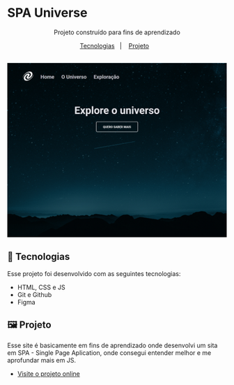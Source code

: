 # SPA Universe

<p align="center">
Projeto construído para fins de aprendizado <br/>
</p>

<p align="center">
  <a href="#-tecnologias">Tecnologias</a>&nbsp;&nbsp;&nbsp;|&nbsp;&nbsp;&nbsp;
    <a href="#-projeto">Projeto</a>&nbsp;&nbsp;&nbsp;

 
</p>

<br>


<img src=".github/tela-TheUniverse.png">

<br>

## 👾 Tecnologias

Esse projeto foi desenvolvido com as seguintes tecnologias:

- HTML, CSS e JS
- Git e Github
- Figma

## 🖼 Projeto

Esse site é basicamente em fins de aprendizado onde desenvolvi um sita em SPA - Single Page Aplication, onde consegui entender melhor e me aprofundar mais em JS.

- [Visite o projeto online](https://enzorafaelpassos.github.io/SPA-Universe/)